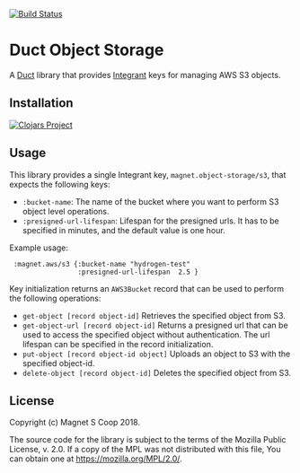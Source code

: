 [![Build Status](https://travis-ci.org/magnetcoop/object-storage.s3.svg?branch=master)](https://travis-ci.org/magnetcoop/object-storage.s3)
# Duct Object Storage

A [Duct](https://github.com/duct-framework/duct) library that provides [Integrant](https://github.com/weavejester/integrant) keys for managing AWS S3 objects.

## Installation

[![Clojars Project](https://clojars.org/magnet/object-storage.s3/latest-version.svg)](https://clojars.org/magnet/object-storage.s3)

## Usage

This library provides a single Integrant key, `magnet.object-storage/s3`, that expects the following keys:

* `:bucket-name`: The name of the bucket where you want to perform S3 object level operations.
* `:presigned-url-lifespan`: Lifespan for the presigned urls. It has to be specified in minutes, and the default value is one hour.

Example usage:

``` edn
 :magnet.aws/s3 {:bucket-name "hydrogen-test"
                 :presigned-url-lifespan  2.5 }
```
Key initialization returns an `AWS3Bucket` record that can be used to perform the following operations:

* `get-object [record object-id]` Retrieves the specified object from S3.
* `get-object-url [record object-id]` Returns a presigned url that can be used to access the specified object without authentication. The url lifespan can be specified in the record initialization.
* `put-object [record object-id object]` Uploads an object to S3 with the specified object-id.
* `delete-object [record object-id]` Deletes the specified object from S3.

## License

Copyright (c) Magnet S Coop 2018.

The source code for the library is subject to the terms of the Mozilla Public License, v. 2.0. If a copy of the MPL was not distributed with this file, You can obtain one at https://mozilla.org/MPL/2.0/.

